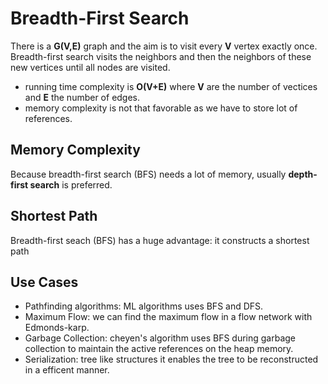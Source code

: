 # Breadth-First Search

There is a **G(V,E)** graph and the aim is to visit every **V** vertex exactly once.
Breadth-first search visits the neighbors and then the neighbors of these new vertices until all nodes are visited.

* running time complexity is **O(V+E)** where **V** are the number of vectices and **E** the number of edges.
* memory complexity is not that favorable as we have to store lot of references.


## Memory Complexity

Because breadth-first search (BFS) needs a lot of memory, usually **depth-first search** is preferred.

## Shortest Path

Breadth-first seach (BFS) has a huge advantage: it constructs a shortest path

## Use Cases

* Pathfinding algorithms: ML algorithms uses BFS and DFS.
* Maximum Flow: we can find the maximum flow in a flow network with Edmonds-karp.
* Garbage Collection: cheyen's algorithm uses BFS during garbage collection to maintain the active references on the heap memory.
* Serialization: tree like structures it enables the tree to be reconstructed in a efficent manner.